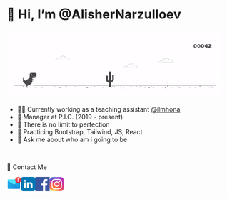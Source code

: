 <h1>👋 Hi, I’m @AlisherNarzulloev</h1>

<a target="_blank" rel="noopener noreferrer" href="https://github.com/AlisherNarzulloev/AlisherNarzulloev/blob/1a251d2d1a0c14e0fe71d8366b14ef97e2356630/files/dino.gif"><img src="https://github.com/AlisherNarzulloev/AlisherNarzulloev/blob/1a251d2d1a0c14e0fe71d8366b14ef97e2356630/files/dino.gif" alt="Bored" title="Bored!" style="max-width: 100%;"></a>

<ul>
  <li>👨‍💼 Currently working as a teaching assistant <a href="https://www.linkedin.com/company/ilmhona/mycompany/">@ilmhona</a></li>
  <li>🏢 Manager at P.I.C. (2019 - present)</li>
  <li>🌱 There is no limit to perfection</li>
  <li>🙌 Practicing Bootstrap, Tailwind, JS, React</li>
  <li>
💬 Ask me about who am i going to be</li>
</ul>
<br>



<p>🙋 Contact Me</p>
<a href="mailto:alishernarzulloev@yandex.com">
  <img align="left" alt="Mail " width="21px" src="https://github.com/AlisherNarzulloev/AlisherNarzulloev/blob/f622018a0931243cf494b9053b87acc2a0cbd23d/files/mail.png" style="width: 2rem">
</a>
<a href="https://www.linkedin.com/in/alishernarzulloev/">
  <img align="left" alt="Alisher Narzulloev Linkdin" width="2rem" src="https://github.com/AlisherNarzulloev/AlisherNarzulloev/blob/f622018a0931243cf494b9053b87acc2a0cbd23d/files/linkedin.svg" style="width: 2rem;">
</a> 
<a href="https://www.facebook.com/narzulloev.alisher">
  <img align="left" alt="Alisher Narzulloev Facebook" width="21px" src="https://github.com/AlisherNarzulloev/AlisherNarzulloev/blob/f622018a0931243cf494b9053b87acc2a0cbd23d/files/facebook.svg" style="width: 2rem;">
</a> 
<a href="https://www.instagram.com/av1xon/">
  <img align="left" alt="Alisher Narzulloev Facebook" width="21px" src="https://github.com/AlisherNarzulloev/AlisherNarzulloev/blob/1a251d2d1a0c14e0fe71d8366b14ef97e2356630/files/instagram.svg" style="width: 2rem;">
</a> 

<!---
AlisherNarzulloev/AlisherNarzulloev is a ✨ special ✨ repository because its `README.md` (this file) appears on your GitHub profile.
You can click the Preview link to take a look at your changes.
--->
